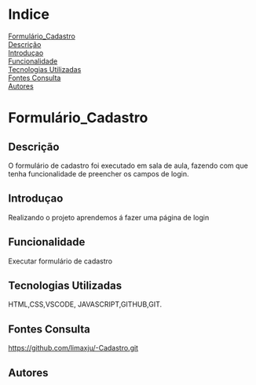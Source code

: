 
# Indice

[Formulário_Cadastro](#formulario_cadastro)  
[Descrição](#descrição)  
[Introduçao](#introduçao)  
[Funcionalidade](#funcionalidade)  
[Tecnologias Utilizadas](#tecnologias-utilizadas)  
[Fontes Consulta](#fontes-consulta)  
[Autores](#autores)  

# Formulário_Cadastro

## Descrição
O formulário de cadastro foi executado em sala de aula, fazendo com que tenha funcionalidade de preencher os campos de login.
## Introduçao
Realizando o projeto aprendemos á fazer uma página de login
## Funcionalidade
Executar formulário de cadastro 
## Tecnologias Utilizadas
HTML,CSS,VSCODE, JAVASCRIPT,GITHUB,GIT.
## Fontes Consulta
https://github.com/limaxju/-Cadastro.git
## Autores